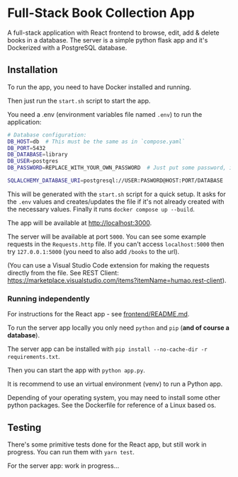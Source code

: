 # Full-Stack Book Collection App

A full-stack application with React frontend to browse, edit, add & delete books in a database.
The server is a simple python flask app and it's Dockerized with a PostgreSQL database.

## Installation

To run the app, you need to have Docker installed and running.

Then just run the `start.sh` script to start the app.

You need a .env (environment variables file named `.env`) to run the application:

```bash
# Database configuration:
DB_HOST=db  # This must be the same as in `compose.yaml`
DB_PORT=5432
DB_DATABASE=library
DB_USER=postgres
DB_PASSWORD=REPLACE_WITH_YOUR_OWN_PASSWORD  # Just put some password, it will be automatically created

SQLALCHEMY_DATABASE_URI=postgresql://USER:PASWORD@HOST:PORT/DATABASE
```

This will be generated with the `start.sh` script for a quick setup. It asks for the `.env` values
and creates/updates the file if it's not already created with the necessary values.
Finally it runs `docker compose up --build`.

The app will be available at <http://localhost:3000>.

The server will be available at port `5000`. You can see some example requests in the `Requests.http` file.
If you can't access `localhost:5000` then try `127.0.0.1:5000` (you need to also add `/books` to the url).

(You can use a Visual Studio Code extension for making the requests directly from the file.
See REST Client: <https://marketplace.visualstudio.com/items?itemName=humao.rest-client>).


### Running independently

For instructions for the React app - see [frontend/README.md](./frontend/README.md).

To run the server app locally you only need `python` and `pip` (**and of course a database**).

The server app can be installed with `pip install --no-cache-dir -r requirements.txt`.

Then you can start the app with `python app.py`.

It is recommend to use an virtual environment (venv) to run a Python app.

Depending of your operating system, you may need to install some other python packages.
See the Dockerfile for reference of a Linux based os.


## Testing

There's some primitive tests done for the React app, but still work in progress.
You can run them with `yarn test`.

For the server app: work in progress...
